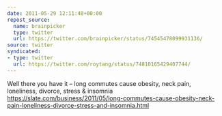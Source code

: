 ```yaml
---
date: 2011-05-29 12:11:48+00:00
repost_source:
  name: brainpicker
  type: twitter
  url: https://twitter.com/brainpicker/status/74545478099931136/
source: twitter
syndicated:
- type: twitter
  url: https://twitter.com/roytang/status/74810165429407744/
---
```


Well there you have it – long commutes cause obesity, neck pain, loneliness, divorce, stress & insomnia https://slate.com/business/2011/05/long-commutes-cause-obesity-neck-pain-loneliness-divorce-stress-and-insomnia.html